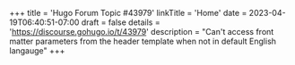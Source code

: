 +++
title = 'Hugo Forum Topic #43979'
linkTitle = 'Home'
date = 2023-04-19T06:40:51-07:00
draft = false
details = 'https://discourse.gohugo.io/t/43979'
description = "Can't access front matter parameters from the header template when not in default English langauge"
+++
